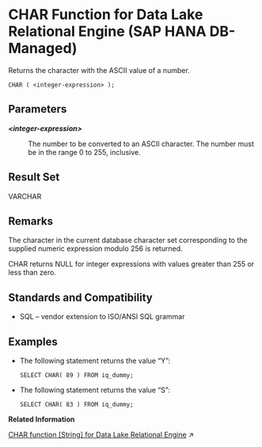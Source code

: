 <!-- loio6c2f4cf7004b4f2cace1afa4889a44d0 -->

# CHAR Function for Data Lake Relational Engine \(SAP HANA DB-Managed\)

Returns the character with the ASCII value of a number.



```
CHAR ( <integer-expression> );
```



<a name="loio6c2f4cf7004b4f2cace1afa4889a44d0__section_wnw_ktl_srb"/>

## Parameters


<dl>
<dt><b>

*<integer-expression\>*

</b></dt>
<dd>

The number to be converted to an ASCII character. The number must be in the range 0 to 255, inclusive.



</dd>
</dl>



<a name="loio6c2f4cf7004b4f2cace1afa4889a44d0__section_etk_ltl_srb"/>

## Result Set

VARCHAR



<a name="loio6c2f4cf7004b4f2cace1afa4889a44d0__section_v41_mtl_srb"/>

## Remarks

The character in the current database character set corresponding to the supplied numeric expression modulo 256 is returned.

CHAR returns NULL for integer expressions with values greater than 255 or less than zero.



<a name="loio6c2f4cf7004b4f2cace1afa4889a44d0__section_yd4_mtl_srb"/>

## Standards and Compatibility

-   SQL – vendor extension to ISO/ANSI SQL grammar



<a name="loio6c2f4cf7004b4f2cace1afa4889a44d0__section_ahb_ntl_srb"/>

## Examples

-   The following statement returns the value “Y”:

    ```
    SELECT CHAR( 89 ) FROM iq_dummy;
    ```

-   The following statement returns the value “S”:

    ```
    SELECT CHAR( 83 ) FROM iq_dummy;
    ```


**Related Information**  


[CHAR function \[String\] for Data Lake Relational Engine](https://help.sap.com/viewer/19b3964099384f178ad08f2d348232a9/2023_4_QRC/en-US/a53b50f084f210159a74ba4e4e50f914.html "Returns the character with the ASCII value of a number.") :arrow_upper_right:

